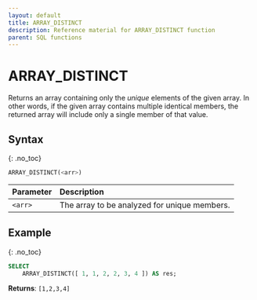 ```yaml
---
layout: default
title: ARRAY_DISTINCT
description: Reference material for ARRAY_DISTINCT function
parent: SQL functions
---
```


# ARRAY\_DISTINCT

Returns an array containing only the _unique_ elements of the given array. In other words, if the given array contains multiple identical members, the returned array will include only a single member of that value.

## Syntax
{: .no_toc}

```sql
ARRAY_DISTINCT(<arr>)
```

| Parameter | Description                                  |
| :--------- | :-------------------------------------------- |
| `<arr>`   | The array to be analyzed for unique members. |

## Example
{: .no_toc}

```sql
SELECT
	ARRAY_DISTINCT([ 1, 1, 2, 2, 3, 4 ]) AS res;
```

**Returns**: `[1,2,3,4]`
